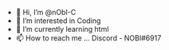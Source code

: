 - 👋 Hi, I’m @nObI-C
- 👀 I’m interested in Coding
- 🌱 I’m currently learning html
- 📫 How to reach me ...
Discord - NOBI#6917
<!---
nObI-C/nObI-C is a ✨ special ✨ repository because its `README.md` (this file) appears on your GitHub profile.
You can click the Preview link to take a look at your changes.
--->
